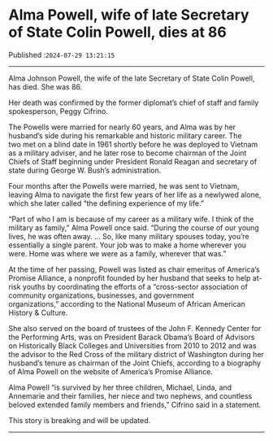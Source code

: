 # Alma Powell, wife of late Secretary of State Colin Powell, dies at 86

Published :`2024-07-29 13:21:15`

---

Alma Johnson Powell, the wife of the late Secretary of State Colin Powell, has died. She was 86.

Her death was confirmed by the former diplomat’s chief of staff and family spokesperson, Peggy Cifrino.

The Powells were married for nearly 60 years, and Alma was by her husband’s side during his remarkable and historic military career. The two met on a blind date in 1961 shortly before he was deployed to Vietnam as a military adviser, and he later rose to become chairman of the Joint Chiefs of Staff beginning under President Ronald Reagan and secretary of state during George W. Bush’s administration.

Four months after the Powells were married, he was sent to Vietnam, leaving Alma to navigate the first few years of her life as a newlywed alone, which she later called “the defining experience of my life.”

“Part of who I am is because of my career as a military wife. I think of the military as family,” Alma Powell once said. “During the course of our young lives, he was often away. … So, like many military spouses today, you’re essentially a single parent. Your job was to make a home wherever you were. Home was where we were as a family, wherever that was.”

At the time of her passing, Powell was listed as chair emeritus of America’s Promise Alliance, a nonprofit founded by her husband that seeks to help at-risk youths by coordinating the efforts of a “cross-sector association of community organizations, businesses, and government organizations,” according to the National Museum of African American History & Culture.

She also served on the board of trustees of the John F. Kennedy Center for the Performing Arts, was on President Barack Obama’s Board of Advisors on Historically Black Colleges and Universities from 2010 to 2012 and was the advisor to the Red Cross of the military district of Washington during her husband’s tenure as chairman of the Joint Chiefs, according to a biography of Alma Powell on the website of America’s Promise Alliance.

Alma Powell “is survived by her three children, Michael, Linda, and Annemarie and their families, her niece and two nephews, and countless beloved extended family members and friends,” Cifrino said in a statement.

This story is breaking and will be updated.

---

